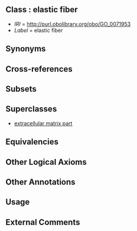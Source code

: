 
## Class : elastic fiber

 * *IRI* = http://purl.obolibrary.org/obo/GO_0071953
 * *Label* = elastic fiber

## Synonyms


## Cross-references


## Subsets


## Superclasses

 * [extracellular matrix part](../../GO/20/GO_0044420.md)

## Equivalencies


## Other Logical Axioms


## Other Annotations


## Usage


## External Comments

